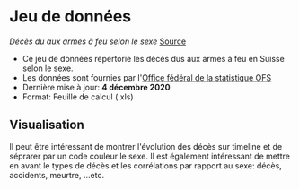 # Jeu de données
_Décès du aux armes à feu selon le sexe_
[Source](https://opendata.swiss/fr/dataset/schusswaffentodesfalle-nach-geschlecht3/resource/1318ae49-09db-47c8-a5e9-6de668745621)

- Ce jeu de données répertorie les décès dus aux armes à feu en Suisse selon le sexe.
- Les données sont fournies par l'[Office fédéral de la statistique OFS](https://opendata.swiss/fr/organization/bundesamt-fur-statistik-bfs)
- Dernière mise à jour: **4 décembre 2020**
- Format: Feuille de calcul (.xls)

## Visualisation
Il peut être intéressant de montrer l'évolution des décès sur timeline et de séprarer par un code couleur le sexe. Il est également intéressant de mettre en avant le types de décès et les corrélations par rapport au sexe: décès, accidents, meurtre, …etc.